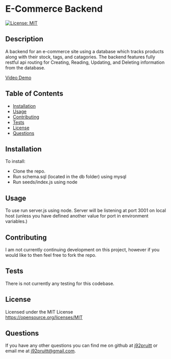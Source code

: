 # E-Commerce Backend
  [![License: MIT](https://img.shields.io/badge/License-MIT-yellow.svg)](https://opensource.org/licenses/MIT)

## Description

A backend for an e-commerce site using a database which tracks products along with their stock, tags, and catagories. The backend features fully restful api routing for Creating, Reading, Updating, and Deleting information from the database.

[Video Demo](https://drive.google.com/file/d/167M9yXv6F3f05FTxX-aDGLX9oUM73aYe/view)

## Table of Contents

- [Installation](#installation)
- [Usage](#usage)
- [Contributing](#contributing)
- [Tests](#tests)
- [License](#license)
- [Questions](#questions)

## Installation
To install:
- Clone the repo.
- Run schema.sql (located in the db folder) using mysql
- Run seeds/index.js using node

## Usage
To use run server.js using node. Server will be listening at port 3001 on local host (unless you have defined another value for port in environment variables.)

## Contributing
I am not currently continuing development on this project, however if you would like to then feel free to fork the repo.

## Tests
There is not currently any testing for this codebase.

## License
Licensed under the MIT License  
https://opensource.org/licenses/MIT

## Questions
If you have any other questions you can find me on github at [j92pruitt](https://www.github.com/j92pruitt) or email me at j92pruitt@gmail.com.
